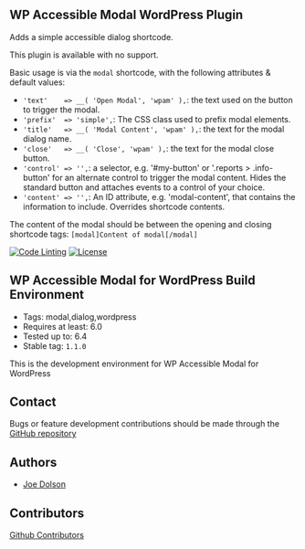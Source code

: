 ## WP Accessible Modal WordPress Plugin

Adds a simple accessible dialog shortcode.

This plugin is available with no support.

Basic usage is via the `modal` shortcode, with the following attributes & default values:

* `'text'    => __( 'Open Modal', 'wpam' ),`: the text used on the button to trigger the modal.
* `'prefix'  => 'simple',`: The CSS class used to prefix modal elements.
* `'title'   => __( 'Modal Content', 'wpam' ),`: the text for the modal dialog name.
* `'close'   => __( 'Close', 'wpam' ),`: the text for the modal close button.
* `'control' => '',`: a selector, e.g. '#my-button' or '.reports > .info-button' for an alternate control to trigger the modal content. Hides the standard button and attaches events to a control of your choice.
* `'content' => '',`: An ID attribute, e.g. 'modal-content', that contains the information to include. Overrides shortcode contents.

The content of the modal should be between the opening and closing shortcode tags: `[modal]Content of modal[/modal]`

[![Code Linting](https://github.com/joedolson/wp-accessible-modal/actions/workflows/main.yml/badge.svg)](https://github.com/joedolson/wp-accessible-modal/actions/workflows/main.yml) [![License](https://img.shields.io/badge/license-GPL--3.0%2B-green.svg)](https://www.gnu.org/licenses/gpl-3.0.txt)

## WP Accessible Modal for WordPress Build Environment

* Tags: modal,dialog,wordpress
* Requires at least: 6.0
* Tested up to: 6.4
* Stable tag: `1.1.0`

This is the development environment for WP Accessible Modal for WordPress

## Contact

Bugs or feature development contributions should be made through the [GitHub repository](https://github.com/joedolson/wp-accessible-modal/issues)

## Authors

* [Joe Dolson](https://www.joedolson.com)

## Contributors

[Github Contributors](https://github.com/joedolson/wp-accessible-modal/graphs/contributors)
